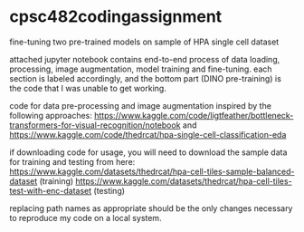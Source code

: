 # cpsc482codingassignment
fine-tuning two pre-trained models on sample of HPA single cell dataset 

attached jupyter notebook contains end-to-end process of data loading, processing, image augmentation, model training and fine-tuning. each section is labeled accordingly, and the bottom part (DINO pre-training) is the code that I was unable to get working. 

code for data pre-processing and image augmentation inspired by the following approaches: https://www.kaggle.com/code/ligtfeather/bottleneck-transformers-for-visual-recognition/notebook and https://www.kaggle.com/code/thedrcat/hpa-single-cell-classification-eda

if downloading code for usage, you will need to download the sample data for training and testing from here: 
https://www.kaggle.com/datasets/thedrcat/hpa-cell-tiles-sample-balanced-dataset (training)
https://www.kaggle.com/datasets/thedrcat/hpa-cell-tiles-test-with-enc-dataset (testing)

replacing path names as appropriate should be the only changes necessary to reproduce my code on a local system. 

